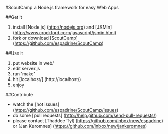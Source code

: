 #ScoutCamp
a Node.js framework for easy Web Apps

##Get it
1. install [Node.js] (http://nodejs.org) and [JSMin] (http://www.crockford.com/javascript/jsmin.html)
2. fork or download [ScoutCamp] (https://github.com/espadrine/ScoutCamp)

##Use it
1. put website in web/
2. edit server.js
3. run 'make'
4. hit [localhost/] (http://localhost/)
5. enjoy

##Contribute
- watch the [hot issues] (https://github.com/espadrine/ScoutCamp/issues)
- do some [pull requests] (http://help.github.com/send-pull-requests/)
- please contact [Thaddee Tyl] (https://github.com/inbox/new/espadrine) or [Jan Keromnes] (https://github.com/inbox/new/jankeromnes)

